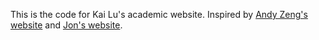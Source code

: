 This is the code for Kai Lu's academic website. Inspired by [Andy Zeng's website](https://andyzeng.github.io/) and [Jon's website](https://jonbarron.info/).
